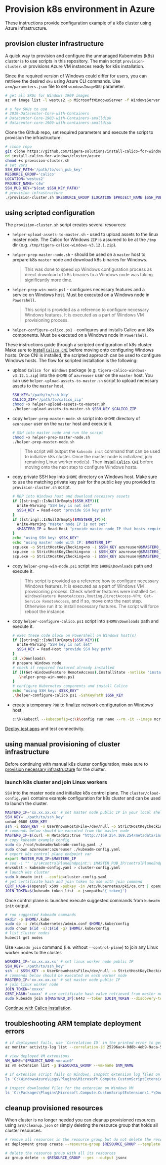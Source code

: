 # Provision k8s environment in Azure

These instructions provide configuration example of a k8s cluster using Azure infrastructure.

## provision cluster infrastructure

A quick way to provision and configure the unmanaged Kubernetes (k8s) cluster is to use scripts in this repository. The main script `provision-cluster.sh` provisions Azure VM instances ready for k8s installation.

Since the required version of Windows could differ for users, you can retrieve the desired `sku` using Azure CLI commands. Use `arm/parameters.json` file to set `windowsImageSKU` parameter.

```bash
# get all SKUs for Windows 1909 images
az vm image list -l westus2 -p MicrosoftWindowsServer -f WindowsServer --all --output table | grep '1909-'

# a few SKUs to use
# 2019-Datacenter-Core-with-Containers
# Datacenter-Core-1903-with-Containers-smalldisk
# datacenter-core-1909-with-containers-smalldisk
```

Clone the Github repo, set required parameters and execute the script to provision the infrastructure.

```bash
# clone repo
git clone https://github.com/tigera-solutions/install-calico-for-windows.git
cd install-calico-for-windows/cluster/azure
chmod +x provision-cluster.sh
# set vars
SSH_KEY_PATH='/path/to/ssh_pub_key'
RESOURCE_GROUP='calico'
LOCATION='westus2'
PROJECT_NAME='c4w'
SSH_PUB_KEY="$(cat $SSH_KEY_PATH)"
# provision infrastructure
./provision-cluster.sh $RESOURCE_GROUP $LOCATION $PROJECT_NAME $SSH_PUB_KEY
```

## using scripted configuration

The `provision-cluster.sh` script creates several resources:

- `helper-upload-assets-to-master.sh` - used to upload assets to the linux master node. The Calico for Windows `ZIP` is assumed to be at the `/tmp` dir (e.g. `/tmp/tigera-calico-windows-v3.12.1.zip`).
- `helper-prep-master-node.sh` - should be used on a `master` host to prepare k8s `master` node and download k8s binaries for Windows.
  >This was done to speed up Windows configuration process as direct download of k8s binaries to a Windows node was taking significantly more time.
- `helper-prep-win-node.ps1` - configures necessary features and a service on Windows host. Must be executed on a Windows node in `Powershell`.
  >This script is provided as a reference to configure necessary Windows features. It is executed as a part of Windows VM provisioning process.

- `helper-configure-calico.ps1` - configures and installs Calico and k8s components. Must be executed on a Windows node in `Powershell`.

These instructions guide through a scripted configuration of k8s cluster. Make sure to [install `Calico CNI`](../../README.md#install-and-configure-calico) before moving onto configuring Windows hosts. Once CNI is installed, the scripted approach can be used to configure Windows hosts. The flow for scripted installation is the following:

- upload `Calico for Windows` package (e.g. `tigera-calico-windows-v3.12.1.zip`) into the `$HOME` of `azureuser` user on the `master` host. You can use `helper-upload-assets-to-master.sh` script to upload necessary assets to the `master` host.

  ```bash
  SSH_KEY='/path/to/ssh_key'
  CALICO_ZIP='/path/to/calico_zip'
  chmod +x helper-upload-assets-to-master.sh
  ./helper-upload-assets-to-master.sh $SSH_KEY $CALICO_ZIP
  ```

- copy `helper-prep-master-node.sh` script into `$HOME` directory of `azureuser` user on the `master` host and execute it.

  ```bash
  # SSH into master node and run the script
  chmod +x helper-prep-master-node.sh
  ./helper-prep-master-node.sh
  ```

  >The script will output the `kubeadm init` command that can be used to initialize k8s cluster. Once the master node is initialized, join remaining Linux worker node(s). Then [install `Calico CNI`](../../README.md#install-and-configure-calico) before moving onto the next step to configure Windows hosts.

- copy private SSH key into `$HOME` directory on Windows host. Make sure to use the matching private key pair for the public key you provided to `provision-cluster.sh` script.

  ```bash
  # RDP into Windows host and download necessary assets
  if ([string]::IsNullOrEmpty($SSH_KEY)){
    Write-Warning "SSH key is not set"
    $SSH_KEY = Read-Host "provide SSH key path"
  }
  if ([string]::IsNullOrEmpty($MASTER0_IP)){
    Write-Warning "Master node IP is not set"
    $MASTER0_IP = Read-Host "provide master node IP that hosts required assets (i.e. scripts, k8s Windows bits)"
  }
  echo "using SSH key: $SSK_KEY"
  echo "using master node with IP: $MASTER0_IP"
  scp.exe -o StrictHostKeyChecking=no -i $SSH_KEY azureuser@$MASTER0_IP`:~/tigera-calico-windows-v3.12.1.zip .\Downloads\
  scp.exe -o StrictHostKeyChecking=no -i $SSH_KEY azureuser@$MASTER0_IP`:~/helper-prep-win-node.ps1 .\Downloads\
  scp.exe -o StrictHostKeyChecking=no -i $SSH_KEY azureuser@$MASTER0_IP`:~/helper-configure-calico.ps1 .\Downloads\
  ```

- copy `helper-prep-win-node.ps1` script into `$HOME\Downloads` path and execute it.
  >This script is provided as a reference how to configure necessary Windows features. It is executed as a part of Windows VM provisioning process.
  >Check whether features were installed `Get-WindowsFeature RemoteAccess,Routing,DirectAccess-VPN; Get-Service RemoteAccess`, and if so, move onto the next step. Otherwise run it to install necessary features. The script will force reboot the instance.
- copy `helper-configure-calico.ps1` script into `$HOME\Downloads` path and execute it.

  ```bash
  # exec these code block on Powershell on Windows host(s)
  if ([string]::IsNullOrEmpty($SSH_KEY)){
    Write-Warning "SSH key is not set"
    $SSH_KEY = Read-Host "provide SSH key path"
  }
  cd .\Downloads\
  # prepare Windows node
  # check if required featured already installed
  if (((Get-WindowsFeature RemoteAccess).InstallState -notlike 'installed') -or ((Get-WindowsFeature Routing).InstallState -notlike 'installed') -or ((Get-WindowsFeature DirectAccess-VPN).InstallState -notlike 'installed')) {
    .\helper-prep-win-node.ps1
  }
  # configure Kubernetes components and install Calico
  echo "using SSH key: $SSK_KEY"
  .\helper-configure-calico.ps1 -SshKeyPath $SSH_KEY
  ```

- create a temporary `POD` to finalize network configuration on Windows host

  ```bash
  c:\k\kubectl --kubeconfig=c:\k\config run nano --rm -it --image mcr.microsoft.com/windows/nanoserver:latest --image-pull-policy=IfNotPresent --restart=Never --command cmd /c 'echo hello'
  ```

[Deploy test apps](../../README.md#deploy-apps-and-test-connectivity) and test connectivity.

## using manual provisioning of cluster infrastructure

Before continuing with manual k8s cluster configuration, make sure to [provision necessary infrastructure](#provision-cluster-infrastructure) for the cluster.

### launch k8s cluster and join Linux workers

`SSH` into the master node and initialize k8s control plane. The `cluster/cloud-config.yaml` contains example configuration for k8s cluster and can be used to launch the cluster.

```bash
MASTER0_IP='xx.xx.xx.xx' # set master node public IP in your local shell
SSH_KEY='./path/to/ssh_key'
cmhod 0600 $SSH_KEY
ssh -i $SSH_KEY -o UserKnownHostsFile=/dev/null -o StrictHostKeyChecking=no azureuser@$MASTER0_IP
# commands below should be executed from the master node
MASTER0_IP=$(curl -H Metadata:true "http://169.254.169.254/metadata/instance/network/interface/0/ipv4/ipAddress/0/publicIpAddress?api-version=2017-08-01&format=text") # get master node public IP from VM metadata
# copy kubeadm example config
sudo cp /root/kubeadm/kubeadm-config.yaml ./
sudo chown azureuser:azureuser ./kubeadm-config.yaml
# export k8s control plane endpoint var
export MASTER_PUB_IP=$MASTER0_IP
# sed -i "" 's/\#controlPlaneEndpoint:\ $MASTER_PUB_IP/controlPlaneEndpoint: $MASTER_PUB_IP/g' ./kubeadm-config.yaml
envsubst < kubeadm-config.yaml > cluster-config.yaml
# launch k8s cluster
sudo kubeadm init --config=cluster-config.yaml
# get certificate hash and join token to use with join command
CERT_HASH=$(openssl x509 -pubkey -in /etc/kubernetes/pki/ca.crt | openssl rsa -pubin -outform der 2>/dev/null | openssl dgst -sha256 -hex | sed 's/^.* //')
JOIN_TOKEN=$(kubeadm token list -o jsonpath='{.token}')
```

Once control plane is launched execute suggested commands from `kubeadm init` output.

```bash
# run suggested kubeadm commands
mkdir -p $HOME/.kube
sudo cp -i /etc/kubernetes/admin.conf $HOME/.kube/config
sudo chown $(id -u):$(id -g) $HOME/.kube/config
# list cluster nodes
kubectl get nodes
```

Use `kubeadm join` command (i.e. without `--control-plane`) to join any Linux worker nodes to the cluster.

```bash
WORKER1_IP='xx.xx.xx.xx' # set linux worker node public IP
SSH_KEY='./path/to/ssh_key'
ssh -i $SSH_KEY -o UserKnownHostsFile=/dev/null -o StrictHostKeyChecking=no azureuser@$WORKER1_IP
# commands below should be executed on each worker node
MASTER0_IP='xx.xx.xx.xx' # set master node public IP
# join Linux worker node
JOIN_TOKEN='xxxxx'
CERT_HASH='xxxxx' # use certificate hash value retrieved from master node
sudo kubeadm join ${MASTER0_IP}:6443 --token $JOIN_TOKEN --discovery-token-ca-cert-hash sha256:${CERT_HASH}
```

[Continue with Calico installation](../../README.md#install-and-configure-calico).

## troubleshooting ARM template deployment errors

```bash
# if deployment fails, use `Correlation ID` in the printed error to get more details about the error
az monitor activity-log list --correlation-id 25296ac4-0d8b-4eb9-9aca-5ac82d86804a --query '[].properties.statusMessage'

# view deployed VM extensions
VM_NAME="$PROJECT_NAME-vm-win0"
az vm extension list -g $RESOURCE_GROUP --vm-name $VM_NAME

# if extension script fails on Windows, inspect extension log files on the VM
ls 'C:\WindowsAzure\Logs\Plugins\Microsoft.Compute.CustomScriptExtension'

# inspect downloaded files for the extension on Windows VM
ls 'C:\Packages\Plugins\Microsoft.Compute.CustomScriptExtension\1.*\Downloads\'
```

## cleanup provisioned resources

When cluster is no longer needed you can cleanup provisioned resources using `arm/cleanup.json` or simply deleting the resource group that holds all cluster resources.

```bash
# remove all resources in the resource group but do not delete the resource group itself
az deployment group create --resource-group $RESOURCE_GROUP --template-file arm/cleanup.json --mode Complete

# delete the resource group with all its resources
az group delete -n $RESOURCE_GROUP --yes --output jsonc
```
